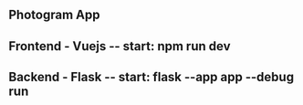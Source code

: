 ## Photogram App
## Frontend - Vuejs -- start: npm run dev
## Backend - Flask -- start: flask --app app --debug run